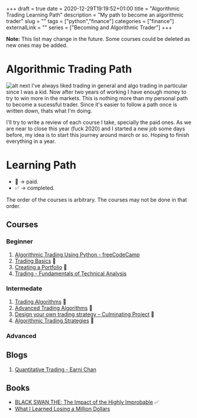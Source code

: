 +++ 
draft = true
date = 2020-12-29T19:19:52+01:00
title = "Algorithmic Trading Learning Path"
description = "My path to become an algorithmic trader"
slug = "" 
tags = ["python","finance"]
categories = ["finance"]
externalLink = ""
series = ["Becoming and Algorithmic Trader"]
+++


**Note:** This list may change in the future. Some courses could be deleted as new ones may be added.
# Algorithmic Trading Path

![alt next](/images/post/algo_trading_path/chart.png)
I've always liked trading in general and algo trading in particular since I was a kid. Now after two years of working I have enough money to try to win more in the markets. This is nothing more than my personal path to become a sucessful trader. Since it's easier to follow a path once is written down, thats what I'm doing.

I'll try to write a review of each course I take, specially the paid ones. As we are near to close this year (fuck 2020) and I started a new job some days before, my idea is to start this journey around march or so. Hoping to finish everything in a year.


# Learning Path
 * 💸 -> paid.
 * ✅ -> completed.

The order of the courses is arbitrary. The courses may not be done in that order.
## Courses
### Beginner
 1. [Algorithmic Trading Using Python - freeCodeCamp](https://www.youtube.com/watch?v=xfzGZB4HhEE)
 2. [Trading Basics](https://www.coursera.org/learn/trading-basics?specialization=trading-strategy) 💸
 3. [Creating a Portfolio](https://www.coursera.org/learn/investment-portfolio?specialization=trading-strategy) 💸
 4. [Trading - Fundamentals of Technical Analysis](https://www.edx.org/es/course/trading-fundamentals-of-technical-analysis)

### Intermedate
 1. [Trading Algorithms](https://www.coursera.org/learn/trading-algorithm?specialization=trading-strategy) 💸
 2. [Advanced Trading Algorithms](https://www.coursera.org/learn/advanced-trading-algorithms?specialization=trading-strategy) 💸
 3. [Design your own trading strategy – Culminating Project](https://www.coursera.org/learn/design-trading-strategy-culminating-project) 💸
 4. [Algorithmic Trading Strategies](https://www.experfy.com/training/courses/algorithmic-trading-strategies) 💸
### Advanced

## Blogs
 1. [Quantitative Trading - Earni Chan](http://epchan.blogspot.com/)

## Books
 * [BLACK SWAN,THE: The Impact of the Highly Improbable](https://www.amazon.es/Black-Swan-Impact-Highly-Improbable/dp/0141034599) ✅
 * [What I Learned Losing a Million Dollars](https://www.amazon.es/Learned-Million-Columbia-Business-Publishing/dp/0231164688/ref=sr_1_1?__mk_es_ES=%C3%85M%C3%85%C5%BD%C3%95%C3%91&dchild=1&keywords=What+I+Learned+Losing+a+Million+Dollars&qid=1609271993&quartzVehicle=77-976&replacementKeywords=what+learned+losing+a+million+dollars&sr=8-1)
